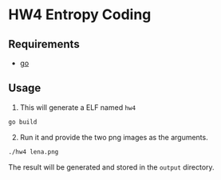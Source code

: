 # HW4 Entropy Coding

## Requirements

- [go](https://go.dev)

## Usage

1. This will generate a ELF named `hw4`

```bash
go build
```

2. Run it and provide the two png images as the arguments.

```bash
./hw4 lena.png
```

The result will be generated and stored in the `output` directory.
